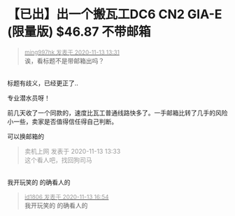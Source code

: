 # 【已出】出一个搬瓦工DC6 CN2 GIA-E (限量版) $46.87 不带邮箱


<div class="quote"><blockquote><font size="2"><a href="https://www.hostloc.com/forum.php?mod=redirect&amp;goto=findpost&amp;pid=9448187&amp;ptid=766193" target="_blank"><font color="#999999">ming997hk 发表于 2020-11-13 13:31</font></a></font><br />
诶，看标题不是带邮箱出吗？</blockquote></div><br />
标题有歧义，已经更正了..

专业潜水员呀！

前几天收了一个同款的，速度比瓦工普通线路快多了。一手邮箱比转了几手的风险小一些，卖家是否值得信任得自己判断。

可以换邮箱的

<div class="quote"><blockquote><font color="#999999">卖机上网 发表于 2020-11-13 13:33</font><br />
<font color="#999999">这个看人吧，找回狗司马</font></blockquote></div><br />
我开玩笑的 的确看人的

<div class="quote"><blockquote><font size="2"><a href="https://www.hostloc.com/forum.php?mod=redirect&amp;goto=findpost&amp;pid=9449274&amp;ptid=766193" target="_blank"><font color="#999999">id1806 发表于 2020-11-13 16:54</font></a></font><br />
我开玩笑的 的确看人的</blockquote></div><br />
<img src="static/image/smiley/yct/007.gif" smilieid="46" border="0" alt="" />
